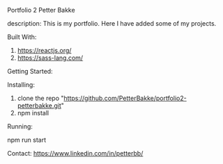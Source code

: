 Portfolio 2 Petter Bakke

description: This is my portfolio. Here I have added some of my projects. 

Built With:

1. https://reactjs.org/
2. https://sass-lang.com/

Getting Started: 

Installing:
1. clone the repo "https://github.com/PetterBakke/portfolio2-petterbakke.git"
2. npm install

Running:

npm run start

Contact: https://www.linkedin.com/in/petterbb/